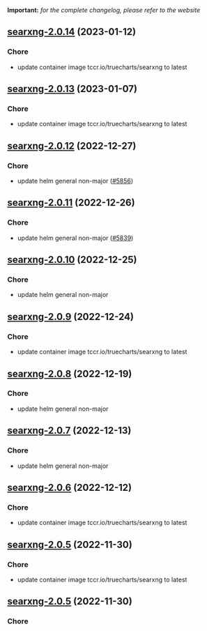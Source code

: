 **Important:**
*for the complete changelog, please refer to the website*




## [searxng-2.0.14](https://github.com/truecharts/charts/compare/searxng-2.0.13...searxng-2.0.14) (2023-01-12)

### Chore

- update container image tccr.io/truecharts/searxng to latest
  
  


## [searxng-2.0.13](https://github.com/truecharts/charts/compare/searxng-2.0.12...searxng-2.0.13) (2023-01-07)

### Chore

- update container image tccr.io/truecharts/searxng to latest
  
  


## [searxng-2.0.12](https://github.com/truecharts/charts/compare/searxng-2.0.11...searxng-2.0.12) (2022-12-27)

### Chore

- update helm general non-major ([#5856](https://github.com/truecharts/charts/issues/5856))
  
  


## [searxng-2.0.11](https://github.com/truecharts/charts/compare/searxng-2.0.10...searxng-2.0.11) (2022-12-26)

### Chore

- update helm general non-major ([#5839](https://github.com/truecharts/charts/issues/5839))
  
  


## [searxng-2.0.10](https://github.com/truecharts/charts/compare/searxng-2.0.9...searxng-2.0.10) (2022-12-25)

### Chore

- update helm general non-major
  
  


## [searxng-2.0.9](https://github.com/truecharts/charts/compare/searxng-2.0.8...searxng-2.0.9) (2022-12-24)

### Chore

- update container image tccr.io/truecharts/searxng to latest
  
  


## [searxng-2.0.8](https://github.com/truecharts/charts/compare/searxng-2.0.7...searxng-2.0.8) (2022-12-19)

### Chore

- update helm general non-major
  
  


## [searxng-2.0.7](https://github.com/truecharts/charts/compare/searxng-2.0.6...searxng-2.0.7) (2022-12-13)

### Chore

- update helm general non-major
  
  


## [searxng-2.0.6](https://github.com/truecharts/charts/compare/searxng-2.0.5...searxng-2.0.6) (2022-12-12)

### Chore

- update container image tccr.io/truecharts/searxng to latest
  
  


## [searxng-2.0.5](https://github.com/truecharts/charts/compare/searxng-2.0.3...searxng-2.0.5) (2022-11-30)

### Chore

- update container image tccr.io/truecharts/searxng to latest
  
  


## [searxng-2.0.5](https://github.com/truecharts/charts/compare/searxng-2.0.3...searxng-2.0.5) (2022-11-30)

### Chore
